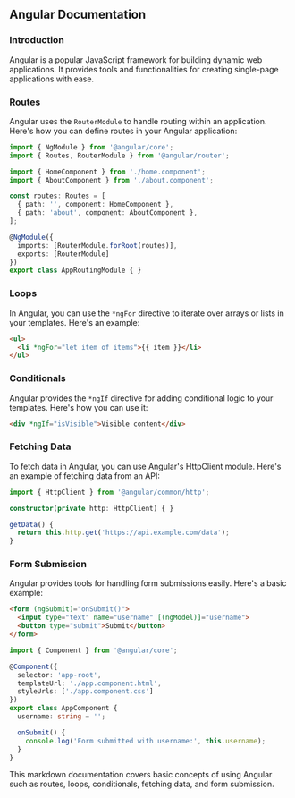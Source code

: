 ## Angular Documentation

### Introduction

Angular is a popular JavaScript framework for building dynamic web applications. It provides tools and functionalities for creating single-page applications with ease.

### Routes

Angular uses the `RouterModule` to handle routing within an application. Here's how you can define routes in your Angular application:

```typescript
import { NgModule } from '@angular/core';
import { Routes, RouterModule } from '@angular/router';

import { HomeComponent } from './home.component';
import { AboutComponent } from './about.component';

const routes: Routes = [
  { path: '', component: HomeComponent },
  { path: 'about', component: AboutComponent },
];

@NgModule({
  imports: [RouterModule.forRoot(routes)],
  exports: [RouterModule]
})
export class AppRoutingModule { }
```

### Loops

In Angular, you can use the `*ngFor` directive to iterate over arrays or lists in your templates. Here's an example:

```html
<ul>
  <li *ngFor="let item of items">{{ item }}</li>
</ul>
```

### Conditionals

Angular provides the `*ngIf` directive for adding conditional logic to your templates. Here's how you can use it:

```html
<div *ngIf="isVisible">Visible content</div>
```

### Fetching Data

To fetch data in Angular, you can use Angular's HttpClient module. Here's an example of fetching data from an API:

```typescript
import { HttpClient } from '@angular/common/http';

constructor(private http: HttpClient) { }

getData() {
  return this.http.get('https://api.example.com/data');
}
```

### Form Submission

Angular provides tools for handling form submissions easily. Here's a basic example:

```html
<form (ngSubmit)="onSubmit()">
  <input type="text" name="username" [(ngModel)]="username">
  <button type="submit">Submit</button>
</form>
```

```typescript
import { Component } from '@angular/core';

@Component({
  selector: 'app-root',
  templateUrl: './app.component.html',
  styleUrls: ['./app.component.css']
})
export class AppComponent {
  username: string = '';

  onSubmit() {
    console.log('Form submitted with username:', this.username);
  }
}
```

This markdown documentation covers basic concepts of using Angular such as routes, loops, conditionals, fetching data, and form submission.
